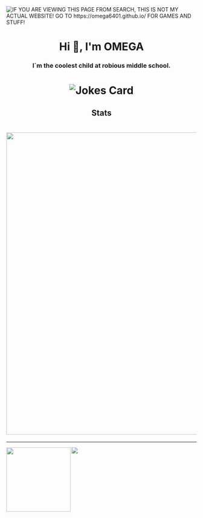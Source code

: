 <img alt="IF YOU ARE VIEWING THIS PAGE FROM SEARCH, THIS IS NOT MY ACTUAL WEBSITE! GO TO https://omega6401.github.io/ FOR GAMES AND STUFF!" src="https://readme-typing-svg.herokuapp.com?vCenter=true&lines=Hello!+I+am+ΩMEGA!;HTML+Coder;Terrible+with+JavaScript;Cool+Gamer">
<h1 align="center">Hi 👋, I'm OMEGA</h1>
<h3 align="center">I´m the coolest child at robious middle school.</h3>

<h1 align="center">
<img src="https://readme-jokes.vercel.app/api" alt="Jokes Card" />
</h1>


<h2 align="Middle">Stats</h2>

<h1 align="center">
<img width=800 src="https://github-profile-trophy.vercel.app/?username=OMEGA6401&column=8&theme=gruvbox&no-frame=true"/>
</a>
</h1>


---


<div>
  <img height="170" align="left" src="https://github-readme-stats.vercel.app/api?username=OMEGA6401&theme=darkhub&count_private=true&include_all_commits=true" />
  <img src="https://github-readme-stats.vercel.app/api/top-langs/?username=OMEGA6401&theme=darkhub&layout=compact" />
</div>
